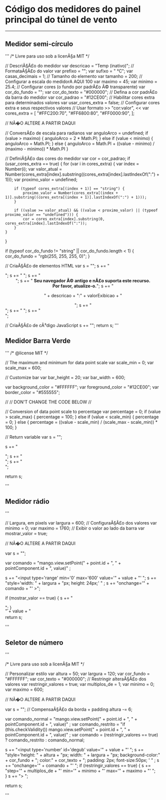 # Código dos medidores do painel principal do túnel de vento

___

## Medidor semi-círculo

'''
/* Livre para uso sob a licenÃ§a MIT  */

// DescriÃ§Ã£o do medidor
var descricao = "Temp (inativo)";
// FormataÃ§Ã£o do valor
var prefixo = "";
var sufixo = " °C";
var casas_decimais = 1;
// Tamanho do elemento
var tamanho = 200;
// Configurar a escala do medidorA AQUI 100
var maximo = 45;
var minimo = 25.4;
// Configurar cores (o fundo por padrÃ£o Ã© transparente)
var cor_do_fundo = "";
var cor_do_texto = "#000000";
// Defina a cor padrÃ£o da barra do medidor
var cor_padrao = "#12CE00";
// Habilitar cores extra para determinados valores
var usar_cores_extra = false;
// Configurar cores extra e seus respectivos valores
// Usar formato >> "cor:valor", <<
var cores_extra = [
	"#FFC200:70",
	"#FF6800:80",
	"#FF0000:90",
];

// NÃ�O ALTERE A PARTIR DAQUI

// ConversÃ£o de escala para radianos
var anguloArco = undefined;
if (value > maximo) {
	anguloArco = 2 * Math.PI;
} else if (value < minimo) {
	anguloArco = Math.PI;
} else {
	anguloArco = Math.PI + ((value - minimo) / (maximo - minimo)) * Math.PI
}

// DefiniÃ§Ã£o das cores do medidor
var cor = cor_padrao;
if (usar_cores_extra == true) {
	for (var i in cores_extra) {
		var index = Number(i);
		var valor_atual = Number(cores_extra[index].substring((cores_extra[index].lastIndexOf(":") + 1)));
		var proximo_valor = undefined;
		
		if (typeof cores_extra[(index + 1)] == "string") {
			proximo_valor = Number(cores_extra[(index + 1)].substring((cores_extra[(index + 1)].lastIndexOf(":") + 1)));
		}
		
		if ((value >= valor_atual) && ((value < proximo_valor) || (typeof proximo_valor == "undefined"))) {
			cor = cores_extra[index].substring(0, cores_extra[index].lastIndexOf(":"));
		}
	}
}

if (typeof cor_do_fundo != "string" || cor_do_fundo.length < 1) {
	cor_do_fundo = "rgb(255, 255, 255, 0)";
}


// CriaÃ§Ã£o de elementos HTML
var s = "";
s += "<div>";
s += "	<canvas id='medidor" + pointComponent.id + "' height='" + (0.75 * tamanho) + "' width='" + tamanho + "'>";
s += "			<center>";
s += "				<strong>Seu navegador Ã© antigo e nÃ£o suporta este recurso.<br>Por favor, atualize-o.</strong>";
s += "				<p>\" + descricao + \":\" + valorExibicao + \"</p>";
s += "			</center>";
s += "	</canvas>";
s += "</div>";
	
// CriaÃ§Ã£o de cÃ³digo JavaScript
s += "<script>";

s += "var descricao = " + "\"" + descricao + "\";";
s += "var valorExibicao = " + "\"" + prefixo + value.toFixed(casas_decimais) + sufixo + "\";";
s += "var corArco = " + "\"" + cor + "\";";
s += "var corFundo = " + "\"" + cor_do_fundo + "\";";
s += "var corTexto = " + "\"" + cor_do_texto + "\";";
s += "var anguloArco = " + anguloArco + ";";
s += "var largura = " + tamanho + ";";
s += "var altura = 0.75 * largura;";
s += "var centroX = 0.5 *largura;";
s += "var centroY = 0.625 * largura;";
s += "var raio = 0.40 * largura;";
s += "var larguraLinha = (0.10 * largura);";

// Captura o elemento canvas
s += "var canvas = document.getElementById(\"medidor" + pointComponent.id + "\");";
s += "var ctx = canvas.getContext(\"2d\");";
s += "ctx.lineWidth = larguraLinha;";

// Desenha o fundo do elemento
s += "ctx.fillStyle = corFundo;";
s += "ctx.fillRect(0, 0, largura, altura);";
// Desenha a cor de fundo da circunferÃªncia
var corFundoCirc = "#CCCCCC"; 
s += "ctx.beginPath();";
s += "ctx.strokeStyle = \"" + corFundoCirc + "\";";
s += "ctx.arc(centroX, centroY, raio, Math.PI, 0);";
s += "ctx.stroke();";
s += "ctx.closePath();";

// Desenha a porcentagem, na cor selecionada
s += "ctx.beginPath();";
s += "ctx.strokeStyle = corArco;";
s += "ctx.arc(centroX, centroY, raio, Math.PI, anguloArco);";
s += "ctx.stroke();";
s += "ctx.closePath();";

// Desenha os textos
s += "ctx.lineWidth = 1;";
s += "ctx.beginPath();";
s += "ctx.fillStyle = corTexto;";
s += "ctx.textAlign = \"center\";";
s += "ctx.font = (0.12 * altura) + \"px sans-serif\";";
s += "ctx.fillText(descricao, centroX, centroY - (raio * 1.25));";
s += "ctx.font = (0.16 * altura) + \"px sans-serif\";";
s += "ctx.fillText(valorExibicao, centroX, centroY);";

s += "</script>";
return s;
'''

## Medidor Barra Verde

'''
/* @license MIT */

// The maximum and minimum for data point scale
var scale_min = 0;
var scale_max = 600;

// Customize bar
var bar_height = 20;
var bar_width = 600;

var background_color = "#FFFFFF";
var foreground_color = "#12CE00";
var border_color = "#555555";




//
// DON'T CHANGE THE CODE BELOW
//




// Conversion of data point scale to percentage
var percentage = 0;
if (value > scale_max) {
	percentage = 100;
} else if (value < scale_min) {
	percentage = 0;
} else {
	percentage = ((value - scale_min) / (scale_max - scale_min)) * 100;
}

// Return variable
var s = "";

s += "<div style='";
s += 	"border: 1px solid " + border_color + "; ";
s += 	"position: relative; ";
s += 	"background-color: " + background_color + "; ";
s +=	"width: " + bar_width + "px; ";
s +=	"height: " + bar_height + "px; ";
s += "' >";
s += 	"<div style='";
s +=		"background-color: " + foreground_color + "; ";
s +=		"height: 100%; ";
s +=		"width: " + percentage + "%; ";
s +=		"position: absolute; top: 0px; left: 0px; ";
s +=	"' ></div>";
s += "</div>";

return s;

'''

## Medidor rádio

'''

// Largura, em pixels
var largura = 600;
// ConfiguraÃ§Ã£o dos valores
var minimo = 0;
var maximo = 1760;
// Exibir o valor ao lado da barra
var mostrar_valor = true;

// NÃ�O ALTERE A PARTIR DAQUI

var s = "";

var comando = "mango.view.setPoint(" + point.id + ", " + pointComponent.id + ", value)" ;

s += "<input type='range' min='0' max='600'  value='" + value + "' ";
s += "style='width: " + largura + "px; height: 24px;' " ;
s += "onchange='" + comando + "' >";

if (mostrar_valor == true) {
	s += "<p style='display: inline; position: absolute; line-height: 12px;'>" + value + "</p>";
}

return s;

'''

## Seletor de número

'''

/* Livre para uso sob a licenÃ§a MIT  */

// Personalizar estilo
var altura = 50;
var largura = 120;
var cor_fundo = "#FFFFFF";
var cor_texto = "#000000";
// Restringir alteraÃ§Ã£o dos valores
var restringir_valores = true;
var multiplos_de = 1;
var minimo = 0;
var maximo = 600;

// NÃ�O ALTERE A PARTIR DAQUI

var s = "";
// CompensaÃ§Ã£o da borda + padding
altura -= 6;


var comando_normal = "mango.view.setPoint(" + point.id + ", " + pointComponent.id + ", value)" ;
var comando_restrito = "if (this.checkValidity()) mango.view.setPoint(" + point.id + ", " + pointComponent.id + ", value)" ;
var comando = (restringir_valores == true) ? comando_restrito : comando_normal;

s += "<input type='number'   id='degub' value='" + value + "' ";
s += "style='height: " + altura + "px; width: " + largura + "px; background-color:" + cor_fundo + "; color:" + cor_texto + "; padding: 2px; font-size:50px; ' " ;
s += "onchange='" + comando + "' ";
if (restringir_valores == true) {
	s += "step='" + multiplos_de + "' min='" + minimo + "' max='" + maximo + "' ";	
}
s += "> </input>";

return s;

'''
